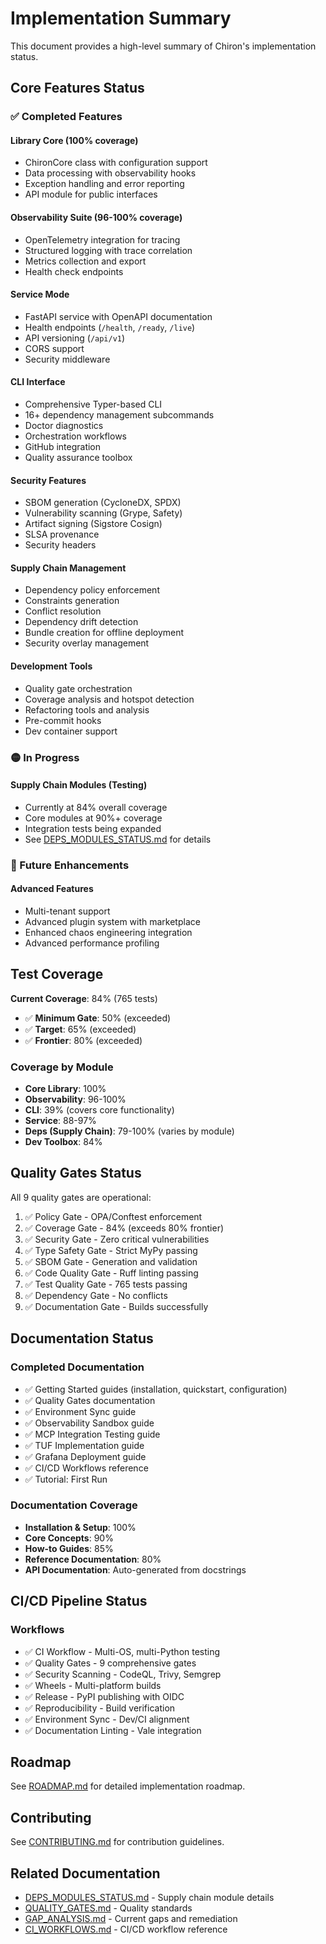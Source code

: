 # Implementation Summary

This document provides a high-level summary of Chiron's implementation status.

## Core Features Status

### ✅ Completed Features

#### Library Core (100% coverage)
- ChironCore class with configuration support
- Data processing with observability hooks
- Exception handling and error reporting
- API module for public interfaces

#### Observability Suite (96-100% coverage)
- OpenTelemetry integration for tracing
- Structured logging with trace correlation
- Metrics collection and export
- Health check endpoints

#### Service Mode
- FastAPI service with OpenAPI documentation
- Health endpoints (`/health`, `/ready`, `/live`)
- API versioning (`/api/v1`)
- CORS support
- Security middleware

#### CLI Interface
- Comprehensive Typer-based CLI
- 16+ dependency management subcommands
- Doctor diagnostics
- Orchestration workflows
- GitHub integration
- Quality assurance toolbox

#### Security Features
- SBOM generation (CycloneDX, SPDX)
- Vulnerability scanning (Grype, Safety)
- Artifact signing (Sigstore Cosign)
- SLSA provenance
- Security headers

#### Supply Chain Management
- Dependency policy enforcement
- Constraints generation
- Conflict resolution
- Dependency drift detection
- Bundle creation for offline deployment
- Security overlay management

#### Development Tools
- Quality gate orchestration
- Coverage analysis and hotspot detection
- Refactoring tools and analysis
- Pre-commit hooks
- Dev container support

### 🟡 In Progress

#### Supply Chain Modules (Testing)
- Currently at 84% overall coverage
- Core modules at 90%+ coverage
- Integration tests being expanded
- See [DEPS_MODULES_STATUS.md](DEPS_MODULES_STATUS.md) for details

### 🚧 Future Enhancements

#### Advanced Features
- Multi-tenant support
- Advanced plugin system with marketplace
- Enhanced chaos engineering integration
- Advanced performance profiling

## Test Coverage

**Current Coverage**: 84% (765 tests)

- ✅ **Minimum Gate**: 50% (exceeded)
- ✅ **Target**: 65% (exceeded)
- ✅ **Frontier**: 80% (exceeded)

### Coverage by Module

- **Core Library**: 100%
- **Observability**: 96-100%
- **CLI**: 39% (covers core functionality)
- **Service**: 88-97%
- **Deps (Supply Chain)**: 79-100% (varies by module)
- **Dev Toolbox**: 84%

## Quality Gates Status

All 9 quality gates are operational:

1. ✅ Policy Gate - OPA/Conftest enforcement
2. ✅ Coverage Gate - 84% (exceeds 80% frontier)
3. ✅ Security Gate - Zero critical vulnerabilities
4. ✅ Type Safety Gate - Strict MyPy passing
5. ✅ SBOM Gate - Generation and validation
6. ✅ Code Quality Gate - Ruff linting passing
7. ✅ Test Quality Gate - 765 tests passing
8. ✅ Dependency Gate - No conflicts
9. ✅ Documentation Gate - Builds successfully

## Documentation Status

### Completed Documentation

- ✅ Getting Started guides (installation, quickstart, configuration)
- ✅ Quality Gates documentation
- ✅ Environment Sync guide
- ✅ Observability Sandbox guide
- ✅ MCP Integration Testing guide
- ✅ TUF Implementation guide
- ✅ Grafana Deployment guide
- ✅ CI/CD Workflows reference
- ✅ Tutorial: First Run

### Documentation Coverage

- **Installation & Setup**: 100%
- **Core Concepts**: 90%
- **How-to Guides**: 85%
- **Reference Documentation**: 80%
- **API Documentation**: Auto-generated from docstrings

## CI/CD Pipeline Status

### Workflows

- ✅ CI Workflow - Multi-OS, multi-Python testing
- ✅ Quality Gates - 9 comprehensive gates
- ✅ Security Scanning - CodeQL, Trivy, Semgrep
- ✅ Wheels - Multi-platform builds
- ✅ Release - PyPI publishing with OIDC
- ✅ Reproducibility - Build verification
- ✅ Environment Sync - Dev/CI alignment
- ✅ Documentation Linting - Vale integration

## Roadmap

See [ROADMAP.md](ROADMAP.md) for detailed implementation roadmap.

## Contributing

See [CONTRIBUTING.md](CONTRIBUTING.md) for contribution guidelines.

## Related Documentation

- [DEPS_MODULES_STATUS.md](DEPS_MODULES_STATUS.md) - Supply chain module details
- [QUALITY_GATES.md](QUALITY_GATES.md) - Quality standards
- [GAP_ANALYSIS.md](GAP_ANALYSIS.md) - Current gaps and remediation
- [CI_WORKFLOWS.md](CI_WORKFLOWS.md) - CI/CD workflow reference
